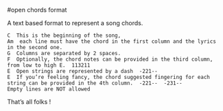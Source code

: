 #open chords format

A text based format to represent a song chords.

```
C  This is the beginning of the song,
Am  each line must have the chord in the first column and the lyrics in the second one.
G  Columns are separated by 2 spaces.
F  Optionally, the chord notes can be provided in the third column, from low to high E.  113211
E  Open strings are represented by a dash  -221--
E  If you’re feeling fancy, the chord suggested fingering for each string can be provided in the 4th column.  -221--  -231--
Empty lines are NOT allowed
```
That’s all folks !

